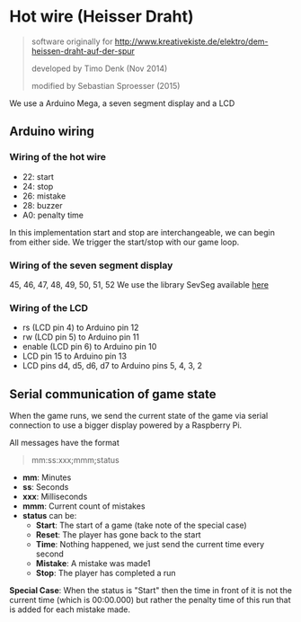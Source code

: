 # Hot wire (Heisser Draht)

> software originally for http://www.kreativekiste.de/elektro/dem-heissen-draht-auf-der-spur
>
> developed by Timo Denk (Nov 2014)
>
> modified by Sebastian Sproesser (2015)

We use a Arduino Mega, a seven segment display and a LCD

## Arduino wiring

### Wiring of the hot wire
- 22: start
- 24: stop
- 26: mistake
- 28: buzzer
- A0: penalty time

In this implementation start and stop are interchangeable, we can
begin from either side. We trigger the start/stop with our game loop.

### Wiring of the seven segment display
45, 46, 47, 48, 49, 50, 51, 52
We use the library SevSeg available [here](https://github.com/FabLabNeuenstadt/SevSeg)

### Wiring of the LCD
- rs (LCD pin 4) to Arduino pin 12
- rw (LCD pin 5) to Arduino pin 11
- enable (LCD pin 6) to Arduino pin 10
- LCD pin 15 to Arduino pin 13
- LCD pins d4, d5, d6, d7 to Arduino pins 5, 4, 3, 2

## Serial communication of game state

When the game runs, we send the current state of the game via serial
connection to use a bigger display powered by a Raspberry Pi.

All messages have the format

> mm:ss:xxx;mmm;status

- __mm__: Minutes
- __ss__: Seconds
- __xxx__: Milliseconds
- __mmm__: Current count of mistakes
- __status__ can be:
	- __Start__: The start of a game (take note of the special case)
	- __Reset__: The player has gone back to the start
	- __Time__: Nothing happened, we just send the current time every second
	- __Mistake__: A mistake was made1
	- __Stop__: The player has completed a run

__Special Case__: When the status is "Start" then the time in front of it
is not the current time (which is 00:00.000) but rather the penalty time
of this run that is added for each mistake made.

